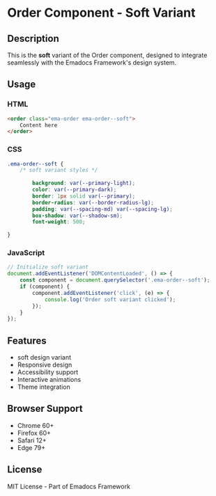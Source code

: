 # Order Component - Soft Variant

## Description
This is the **soft** variant of the Order component, designed to integrate seamlessly with the Emadocs Framework's design system.

## Usage

### HTML
```html
<order class="ema-order ema-order--soft">
    Content here
</order>
```

### CSS
```css
.ema-order--soft {
    /* soft variant styles */
    
        background: var(--primary-light);
        color: var(--primary-dark);
        border: 1px solid var(--primary);
        border-radius: var(--border-radius-lg);
        padding: var(--spacing-md) var(--spacing-lg);
        box-shadow: var(--shadow-sm);
        font-weight: 500;
    
}
```

### JavaScript
```javascript
// Initialize soft variant
document.addEventListener('DOMContentLoaded', () => {
    const component = document.querySelector('.ema-order--soft');
    if (component) {
        component.addEventListener('click', (e) => {
            console.log('Order soft variant clicked');
        });
    }
});
```

## Features
- soft design variant
- Responsive design
- Accessibility support
- Interactive animations
- Theme integration

## Browser Support
- Chrome 60+
- Firefox 60+
- Safari 12+
- Edge 79+

## License
MIT License - Part of Emadocs Framework
